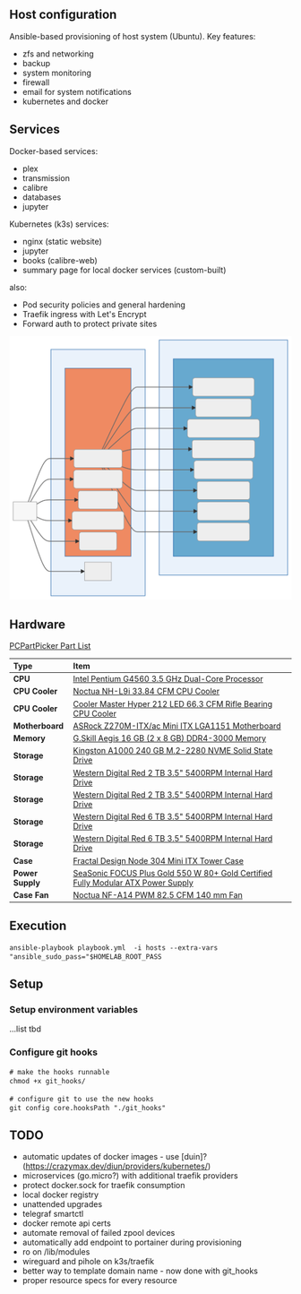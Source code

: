 ## Host configuration
Ansible-based provisioning of host system (Ubuntu). Key features:
- zfs and networking
- backup
- system monitoring
- firewall
- email for system notifications
- kubernetes and docker


## Services
Docker-based services:
- plex
- transmission
- calibre
- databases
- jupyter

Kubernetes (k3s) services:
- nginx (static website)
- jupyter
- books (calibre-web)
- summary page for local docker services (custom-built)

also:
- Pod security policies and general hardening
- Traefik ingress with Let's Encrypt
- Forward auth to protect private sites


![Services](topology.svg)


## Hardware
[PCPartPicker Part List](https://pcpartpicker.com/list/RBVDTC)

Type|Item
:----|:----
**CPU** | [Intel Pentium G4560 3.5 GHz Dual-Core Processor](https://pcpartpicker.com/product/8gKhP6/intel-pentium-g4560-35ghz-dual-core-processor-bx80677g4560)
**CPU Cooler** | [Noctua NH-L9i 33.84 CFM CPU Cooler](https://pcpartpicker.com/product/xxphP6/noctua-nh-l9i-3384-cfm-cpu-cooler-nh-l9i)
**CPU Cooler** | [Cooler Master Hyper 212 LED 66.3 CFM Rifle Bearing CPU Cooler](https://pcpartpicker.com/product/YdJkcf/cooler-master-hyper-212-led-663-cfm-rifle-bearing-cpu-cooler-rr-212l-16pr-r1)
**Motherboard** | [ASRock Z270M-ITX/ac Mini ITX LGA1151 Motherboard](https://pcpartpicker.com/product/2Hbkcf/asrock-z270m-itxac-mini-itx-lga1151-motherboard-z270m-itxac) 
**Memory** | [G.Skill Aegis 16 GB (2 x 8 GB) DDR4-3000 Memory](https://pcpartpicker.com/product/FNprxr/gskill-aegis-16gb-2-x-8gb-ddr4-3000-memory-f43000c16d16gisb)
**Storage** | [Kingston A1000 240 GB M.2-2280 NVME Solid State Drive](https://pcpartpicker.com/product/FVfhP6/kingston-a1000-240gb-m2-2280-solid-state-drive-sa1000m8240g)
**Storage** | [Western Digital Red 2 TB 3.5" 5400RPM Internal Hard Drive](https://pcpartpicker.com/product/9wW9TW/western-digital-internal-hard-drive-wd20efrx)
**Storage** | [Western Digital Red 2 TB 3.5" 5400RPM Internal Hard Drive](https://pcpartpicker.com/product/9wW9TW/western-digital-internal-hard-drive-wd20efrx)
**Storage** | [Western Digital Red 6 TB 3.5" 5400RPM Internal Hard Drive](https://pcpartpicker.com/product/DhsKHx/western-digital-internal-hard-drive-wd60efrx)
**Storage** | [Western Digital Red 6 TB 3.5" 5400RPM Internal Hard Drive](https://pcpartpicker.com/product/DhsKHx/western-digital-internal-hard-drive-wd60efrx)
**Case** | [Fractal Design Node 304 Mini ITX Tower Case](https://pcpartpicker.com/product/BWFPxr/fractal-design-case-fdcanode304bl)
**Power Supply** | [SeaSonic FOCUS Plus Gold 550 W 80+ Gold Certified Fully Modular ATX Power Supply](https://pcpartpicker.com/product/bkp323/seasonic-focus-plus-gold-550w-80-gold-certified-fully-modular-atx-power-supply-ssr-550fx)
**Case Fan** | [Noctua NF-A14 PWM 82.5 CFM 140 mm Fan](https://pcpartpicker.com/product/dwR48d/noctua-case-fan-nfa14pwm)

## Execution
```
ansible-playbook playbook.yml  -i hosts --extra-vars "ansible_sudo_pass="$HOMELAB_ROOT_PASS
```

## Setup

### Setup environment variables
...list tbd

### Configure git hooks
```
# make the hooks runnable
chmod +x git_hooks/

# configure git to use the new hooks
git config core.hooksPath "./git_hooks"
```


## TODO
- automatic updates of docker images - use [duin]?(https://crazymax.dev/diun/providers/kubernetes/)
- microservices (go.micro?) with additional traefik providers
- protect docker.sock for traefik consumption
- local docker registry
- unattended upgrades
- telegraf smartctl
- docker remote api certs
- automate removal of failed zpool devices
- automatically add endpoint to portainer during provisioning
- ro on /lib/modules
- wireguard and pihole on k3s/traefik
- better way to template domain name - now done with git_hooks
- proper resource specs for every resource